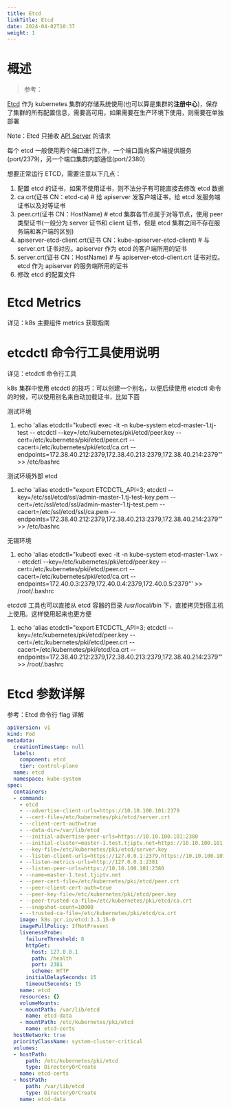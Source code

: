 ```yaml
---
title: Etcd
linkTitle: Etcd
date: 2024-04-02T10:37
weight: 1
---
```



# 概述

> 参考：

[Etcd](/docs/5.数据存储/数据库/键值数据/Etcd/Etcd.md) 作为 kubernetes 集群的存储系统使用(也可以算是集群的**注册中心**)，保存了集群的所有配置信息，需要高可用，如果需要在生产环境下使用，则需要在单独部署

Note：Etcd 只接收 [API Server](/docs/10.云原生/Kubernetes/API%20Resource%20与%20Object/API%20Server/API%20Server.md) 的请求

每个 etcd 一般使用两个端口进行工作，一个端口面向客户端提供服务(port/2379)，另一个端口集群内部通信(port/2380)

想要正常运行 ETCD，需要注意以下几点：

1. 配置 etcd 的证书，如果不使用证书，则不法分子有可能直接去修改 etcd 数据
2. ca.crt(证书 CN：etcd-ca) # 给 apiserver 发客户端证书，给 etcd 发服务端证书以及对等证书
3. peer.crt(证书 CN：HostName) # etcd 集群各节点属于对等节点，使用 peer 类型证书(一般分为 server 证书和 client 证书，但是 etcd 集群之间不存在服务端和客户端的区别)
4. apiserver-etcd-client.crt(证书 CN：kube-apiserver-etcd-client) # 与 server.crt 证书对应。apiserver 作为 etcd 的客户端所用的证书
5. server.crt(证书 CN：HostName) # 与 apiserver-etcd-client.crt 证书对应。etcd 作为 apiserver 的服务端所用的证书
6. 修改 etcd 的配置文件

# Etcd Metrics

详见：k8s 主要组件 metrics 获取指南

# etcdctl 命令行工具使用说明

详见：etcdctl 命令行工具

k8s 集群中使用 etcdctl 的技巧：可以创建一个别名，以便后续使用 etcdctl 命令的时候，可以使用别名来自动加载证书，比如下面

测试环境

1. echo 'alias etcdctl="kubectl exec -it -n kube-system etcd-master-1.tj-test -- etcdctl --key=/etc/kubernetes/pki/etcd/peer.key --cert=/etc/kubernetes/pki/etcd/peer.crt --cacert=/etc/kubernetes/pki/etcd/ca.crt --endpoints=172.38.40.212:2379,172.38.40.213:2379,172.38.40.214:2379"' >> /etc/bashrc

测试环境外部 etcd

1. echo 'alias etcdctl="export ETCDCTL_API=3; etcdctl --key=/etc/ssl/etcd/ssl/admin-master-1.tj-test-key.pem --cert=/etc/ssl/etcd/ssl/admin-master-1.tj-test.pem --cacert=/etc/ssl/etcd/ssl/ca.pem --endpoints=172.38.40.212:2379,172.38.40.213:2379,172.38.40.214:2379"' >> /etc/bashrc

无锡环境

1. echo 'alias etcdctl="kubectl exec -it -n kube-system etcd-master-1.wx -- etcdctl --key=/etc/kubernetes/pki/etcd/peer.key --cert=/etc/kubernetes/pki/etcd/peer.crt --cacert=/etc/kubernetes/pki/etcd/ca.crt --endpoints=172.40.0.3:2379,172.40.0.4:2379,172.40.0.5:2379"' >> /root/.bashrc

etcdctl 工具也可以直接从 etcd 容器的目录 /usr/local/bin 下，直接拷贝到宿主机上使用。这样使用起来也更方便

1. echo 'alias etcdctl="export ETCDCTL_API=3; etcdctl --key=/etc/kubernetes/pki/etcd/peer.key --cert=/etc/kubernetes/pki/etcd/peer.crt --cacert=/etc/kubernetes/pki/etcd/ca.crt --endpoints=172.38.40.212:2379,172.38.40.213:2379,172.38.40.214:2379"' >> /root/.bashrc

# Etcd 参数详解

参考：Etcd 命令行 flag 详解

```yaml
apiVersion: v1
kind: Pod
metadata:
  creationTimestamp: null
  labels:
    component: etcd
    tier: control-plane
  name: etcd
  namespace: kube-system
spec:
  containers:
  - command:
    - etcd
    - --advertise-client-urls=https://10.10.100.101:2379
    - --cert-file=/etc/kubernetes/pki/etcd/server.crt
    - --client-cert-auth=true
    - --data-dir=/var/lib/etcd
    - --initial-advertise-peer-urls=https://10.10.100.101:2380
    - --initial-cluster=master-1.test.tjiptv.net=https://10.10.100.101:2380
    - --key-file=/etc/kubernetes/pki/etcd/server.key
    - --listen-client-urls=https://127.0.0.1:2379,https://10.10.100.101:2379
    - --listen-metrics-urls=http://127.0.0.1:2381
    - --listen-peer-urls=https://10.10.100.101:2380
    - --name=master-1.test.tjiptv.net
    - --peer-cert-file=/etc/kubernetes/pki/etcd/peer.crt
    - --peer-client-cert-auth=true
    - --peer-key-file=/etc/kubernetes/pki/etcd/peer.key
    - --peer-trusted-ca-file=/etc/kubernetes/pki/etcd/ca.crt
    - --snapshot-count=10000
    - --trusted-ca-file=/etc/kubernetes/pki/etcd/ca.crt
    image: k8s.gcr.io/etcd:3.3.15-0
    imagePullPolicy: IfNotPresent
    livenessProbe:
      failureThreshold: 8
      httpGet:
        host: 127.0.0.1
        path: /health
        port: 2381
        scheme: HTTP
      initialDelaySeconds: 15
      timeoutSeconds: 15
    name: etcd
    resources: {}
    volumeMounts:
    - mountPath: /var/lib/etcd
      name: etcd-data
    - mountPath: /etc/kubernetes/pki/etcd
      name: etcd-certs
  hostNetwork: true
  priorityClassName: system-cluster-critical
  volumes:
  - hostPath:
      path: /etc/kubernetes/pki/etcd
      type: DirectoryOrCreate
    name: etcd-certs
  - hostPath:
      path: /var/lib/etcd
      type: DirectoryOrCreate
    name: etcd-data
```
